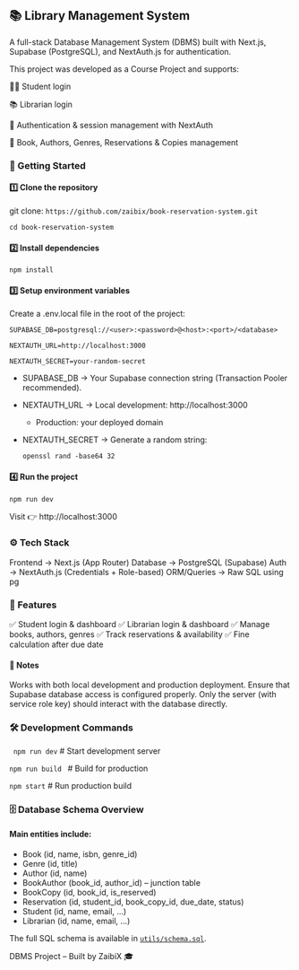 
## 📚 Library Management System

  

A full-stack Database Management System (DBMS) built with Next.js, Supabase (PostgreSQL), and NextAuth.js for authentication.

  

This project was developed as a Course Project and supports:

  

👩‍🎓 Student login

📚 Librarian login

🔐 Authentication & session management with NextAuth

📖 Book, Authors, Genres, Reservations & Copies management

  

### 🚀 Getting Started

  

#### 1️⃣ Clone the repository

git clone: `https://github.com/zaibix/book-reservation-system.git`

`cd book-reservation-system`

  

#### 2️⃣ Install dependencies

`npm install`

#### 3️⃣ Setup environment variables

Create a .env.local file in the root of the project:

  

`SUPABASE_DB=postgresql://<user>:<password>@<host>:<port>/<database>`

`NEXTAUTH_URL=http://localhost:3000`

`NEXTAUTH_SECRET=your-random-secret`

  
- SUPABASE_DB → Your Supabase connection string (Transaction Pooler recommended).

  

- NEXTAUTH_URL → Local development: http://localhost:3000

  

  - Production: your deployed domain

  

- NEXTAUTH_SECRET → Generate a random string:

  

     `openssl rand -base64 32`

  

#### 4️⃣ Run the project

`npm run dev`

  

Visit 👉 http://localhost:3000

  

### ⚙️ Tech Stack

Frontend → Next.js (App Router)
Database → PostgreSQL (Supabase)
Auth → NextAuth.js (Credentials + Role-based)
ORM/Queries → Raw SQL using pg

  

### 📂 Features

  

✅ Student login & dashboard
✅ Librarian login & dashboard
✅ Manage books, authors, genres
✅ Track reservations & availability
✅ Fine calculation after due date

#### 📌 Notes

Works with both local development and production deployment.
Ensure that Supabase database access is configured properly.
Only the server (with service role key) should interact with the database directly.

### 🛠️ Development Commands

` npm run dev` # Start development server

`npm run build ` # Build for production

`npm start` # Run production build

  
  

### 🗄️ Database Schema Overview  

#### Main entities include:

- Book (id, name, isbn, genre_id)
- Genre (id, title)
- Author (id, name)
- BookAuthor (book_id, author_id) – junction table
- BookCopy (id, book_id, is_reserved)
- Reservation (id, student_id, book_copy_id, due_date, status)
- Student (id, name, email, …)
- Librarian (id, name, email, …)

The full SQL schema is available in [`utils/schema.sql`](./utils/schema.sql).

DBMS Project – Built by ZaibiX 🎓